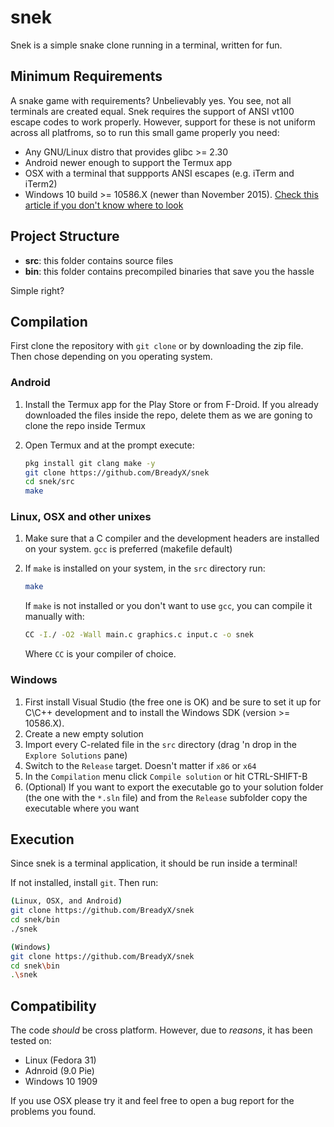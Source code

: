 # snek
Snek is a simple snake clone running in a terminal, written for fun.

## Minimum Requirements
A snake game with requirements? Unbelievably yes. You see, not all terminals
are created equal. Snek requires the support of ANSI vt100 escape codes to work
properly. However, support for these is not uniform across all platfroms, so
to run this small game properly you need:

- Any GNU/Linux distro that provides glibc >= 2.30
- Android newer enough to support the Termux app
- OSX with a terminal that suppports ANSI escapes (e.g. iTerm and iTerm2)
- Windows 10 build >= 10586.X (newer than November 2015). 
  [Check this article if you don't know where to look](https://www.howtogeek.com/236195/how-to-find-out-which-build-and-version-of-windows-10-you-have/) 

## Project Structure

- **src**: this folder contains source files
- **bin**: this folder contains precompiled binaries that save you the hassle

Simple right?

## Compilation
First clone the repository with `git clone` or by downloading the zip file.
Then chose depending on you operating system.

### Android

1. Install the Termux app for the Play Store or from F-Droid. If you already downloaded
   the files inside the repo, delete them as we are goning to clone the repo
   inside Termux 
2. Open Termux and at the prompt execute:

    ```sh
    pkg install git clang make -y
    git clone https://github.com/BreadyX/snek
    cd snek/src
    make
    ```

### Linux, OSX and other unixes

1. Make sure that a C compiler and the development headers are installed on your
   system. `gcc` is preferred (makefile default)
2. If `make` is installed on your system, in the `src` directory run: 

    ```sh
    make
    ```

    If `make` is not installed or you don't want to use `gcc`, you can compile 
    it manually with:

    ```sh
    CC -I./ -O2 -Wall main.c graphics.c input.c -o snek
    ```

    Where `CC` is your compiler of choice.

### Windows

1. First install Visual Studio (the free one is OK) and be sure to set it up
   for C\C++ development and to install the Windows SDK (version >= 10586.X).
2. Create a new empty solution
3. Import every C-related file in the `src` directory (drag 'n drop in the `Explore Solutions` pane)
4. Switch to the `Release` target. Doesn't matter if `x86` or `x64`
5. In the `Compilation` menu click `Compile solution` or hit CTRL-SHIFT-B
6. (Optional) If you want to export the executable go to your solution folder
   (the one with the `*.sln` file) and from the `Release` subfolder copy the 
   executable where you want

## Execution
Since snek is a terminal application, it should be run inside a terminal! 

If not installed, install `git`. Then run:

```sh
(Linux, OSX, and Android)
git clone https://github.com/BreadyX/snek
cd snek/bin
./snek

(Windows)
git clone https://github.com/BreadyX/snek
cd snek\bin
.\snek
```

## Compatibility
The code *should* be cross platform. However, due to *reasons*, it has been
tested on:

- Linux (Fedora 31)
- Adnroid (9.0 Pie)
- Windows 10 1909

If you use OSX please try it and feel free to open a bug report for the problems 
you found.
